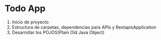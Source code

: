 # Todo App 
1. Inicio de proyecto
2. Estructura de carpetas, dependencias para APIs y RestapisApplication
3. Desarrollar los POJOS(Plain Old Java Object)